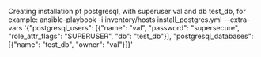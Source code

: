 
Creating installation pf postgresql, with superuser val and db test_db, for example: 
ansible-playbook -i inventory/hosts install_postgres.yml --extra-vars '{"postgresql_users": [{"name": "val", "password": "supersecure", "role_attr_flags": "SUPERUSER", "db": "test_db"}], "postgresql_databases": [{"name": "test_db", "owner": "val"}]}'
